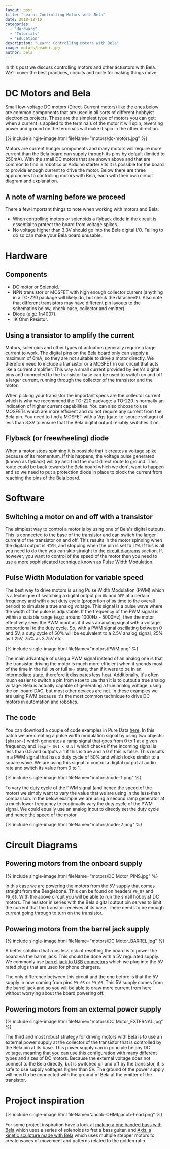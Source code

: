 ```yaml
---
layout: post
title: "Learn: Controlling Motors with Bela"
date: 2018-12-10
categories:
  - "Hardware"
  - "Tutorials"
  - "Education"
description: "Learn: Controlling Motors with Bela"
image: motors/header.jpg
author: bela
---
```


In this post we discuss controlling motors and other actuators with Bela. We'll cover the best practices, circuits and code for making things move.

# DC Motors and Bela

Small low-voltage DC motors (Direct-Current motors) like the ones below are common components that are used in all sorts of different hobbyist electronics projects. These are the simplest type of motors you can get: when a current is applied to the terminals of the motor it will spin, reversing power and ground on the terminals will make it spin in the other direction.

{% include single-image.html fileName="motors/dc-motors.jpg" %}

Motors are current hunger components and many motors will require more current than the Bela board can supply through its pins by default (limited to 250mA). With the small DC motors that are shown above and that are common to find in robotics or Arduino starter kits it is possible for the board to provide enough current to drive the motor. Below there are three approaches to controlling motors with Bela, each with their own circuit diagram and explanation.

## A note of warning before we proceed

There a few important things to note when working with motors and Bela:

- When controlling motors or solenoids a flyback diode in the circuit is essential to protect the board from voltage spikes.
- No voltage higher than 3.3V should go into the Bela digital I/O. Failing to do so can make your Bela board unusable.

# Hardware

## Components

- DC motor or Solenoid.
- NPN transistor or MOSFET with high enough collector current (anything in a TO-220 package will likely do, but check the datasheet!). Also note that different transistors may have different pin layouts to the schematics below, check base, collector and emitter).
- Diode (e.g.: 1n4007).
- 1K Ohm Resistor.


## Using a transistor to amplify the current

Motors, solenoids and other types of actuators generally require a large current to work. The digital pins on the Bela board only can supply a maximum of 6mA, so they are not suitable to drive a motor directly. We therefore need to include a transistor or a MOSFET in our circuit that acts like a current amplifier. This way a small current provided by Bela's digital pins and connected to the transistor base can be used to switch on and off a larger current, running through the collector of the transistor and the motor.

When picking your transistor the important specs are the collector current which is why we recommend the TO-220 package: a TO-220 is normally an indication of higher current capabilities. You can also choose to use MOSFETs which are more efficient and do not require any current from the Bela pin. You need to find a MOSFET with a Vgs (gate-to-source voltage) of less than 3.3V to ensure that the Bela digital output reliably switches it on.

## Flyback (or freewheeling) diode

When a motor stops spinning it is possible that it creates a voltage spike because of its momentum. If this happens, the voltage pulse generated (known as flyback) will try and find the most direct route to ground. This route could be back towards the Bela board which we don't want to happen and so we need to put a protection diode in place to block the current from reaching the pins of the Bela board.

# Software

## Switching a motor on and off with a transistor

The simplest way to control a motor is by using one of Bela's digital outputs. This is connected to the base of the transistor and can switch the larger current of the transistor on and off. This results in the motor spinning when the digital output is `HIGH`, and stopping when the pin is set to `LOW`. If this is all you need to do then you can skip straight to the [circuit diagrams](#circuit-diagrams) section. If, however, you want to control of the speed of the motor then you need to use a more sophisticated technique known as Pulse Width Modulation.

## Pulse Width Modulation for variable speed

The best way to drive motors is using Pulse Width Modulation (PWM) which is a technique of switching a digital output pin `ON` and `OFF` at a certain frequency and with a set duty cycle (proportion of `ON` time to the overall period) to simulate a true analog voltage. This signal is a pulse wave where the width of the pulse is adjustable. If the frequency of the PWM signal is within a suitable range (e.g.: around 1000Hz - 5000Hz), then the motor effectively sees the PWM input as if it was an analog signal with a voltage proportional to the duty cycle. So, with a PWM signal oscillating between 0 and 5V, a duty cycle of 50% will be equivalent to a 2.5V analog signal, 25% as 1.25V, 75% as 3.75V etc. 

{% include single-image.html fileName="motors/PWM.png" %}

The main advantage of using a PWM signal instead of an analog one is that the transistor driving the motor is much more efficient when it spends most of the time in the full `ON` or full `OFF` state, than if it were to be in an intermediate state, therefore it dissipates less heat. Additionally, it's often much easier to switch a pin from `HIGH` to `LOW` than it is to output a true analog voltage. Bela is actually capable of generating a true analog voltage, using the on-board DAC, but most other devices are not.
In these examples we are using PWM because it's the most common technique to drive DC motors in automation and robotics.

## The code

You can download a couple of code examples in Pure Data [here](https://github.com/roberthjack/dc-motors-pwm). In this patch we are creating a pulse width modulation signal by using two objects: `[phasor~]` which generates a ramp signal that goes from 0 to 1 at a given frequency and `[expr~ $v1 < 0.5]` which checks if the incoming signal is less than 0.5 and outputs a 1 if this is true and a 0 if this is false. This results in a PWM signal that has a duty cycle of 50% and which looks similar to a square wave. We are using this signal to control a digital output at audio rate and switch its value from 0 to 1.

{% include single-image.html fileName="motors/code-1.png" %}

To vary the duty cycle of the PWM signal (and hence the speed of the motor) we simply want to vary the value that we are using in the less-than comparison. In the below example we are using a second ramp generator at a much lower frequency to continually vary the duty cycle of the PWM signal. We could equally use an analog input to directly set the duty cycle and hence the speed of the motor.

{% include single-image.html fileName="motors/code-2.png" %}

# Circuit Diagrams

## Powering motors from the onboard supply

{% include single-image.html fileName="motors/DC Motor_PINS.jpg" %}

In this case we are powering the motors from the 5V supply that comes straight from the Beaglebone. This can be found on headers `P9_07` and `P9_08`. With the above circuit you will be able to run the small hobbyist DC motors. The resistor in series with the Bela digital output pin serves to limit the current that the transitor receives at its base. There needs to be enough current going through to turn on the transistor. 

## Powering motors from the barrel jack supply

{% include single-image.html fileName="motors/DC Motor_BARREL.jpg" %}

A better solution that runs less risk of resetting the board is to power the board via the barrel jack. This should be done with a 5V regulated supply. We commonly use [barrel jack to USB connectors](https://www.amazon.co.uk/StarTech-com-Type-Barrel-Power-Cable-Black/dp/B003MQO96U/ref=pd_lpo_sbs_147_t_0?_encoding=UTF8&psc=1&refRID=C8SJ3WA5RCVPKEX54EVR) which we plug into the 5V rated plugs that are used for phone chargers.

The only difference between this circuit and the one before is that the 5V supply in now coming from pins `P9_05` or `P9_06`. This 5V supply comes from the barrel jack and so you will be able to draw more current from here without worrying about the board powering off.

## Powering motors from an external power supply

{% include single-image.html fileName="motors/DC Motor_EXTERNAL.jpg" %}

The third and most robust strategy for driving motors with Bela is to use an external power supply at the collector of the transistor that is controlled by the Bela pin at its base. This power supply can in principle be any DC voltage, meaning that you can use this configuration with many different types and sizes of DC motors. Because the external voltage does not connect to the Bela directly, but is switched on and off by the transistor, it is safe to use supply voltages higher than 5V. The ground of the power supply will need to be connected with the ground of Bela at the emitter of the transistor.

# Project inspiration

{% include single-image.html fileName="Jacob-OHMI/jacob-head.png" %}

For some project inspiration have a look at [making a one handed bass with Bela](https://blog.bela.io/2016/02/01/making-the-one-handed-bass-with-bela/) which uses a series of solenoids to fret a bass guitar, and [Axis: a kinetic sculpture made with Bela](https://blog.bela.io/2017/02/27/axis/) which uses multiple stepper motors to create waves of movement and patterns related to the golden ratio.
